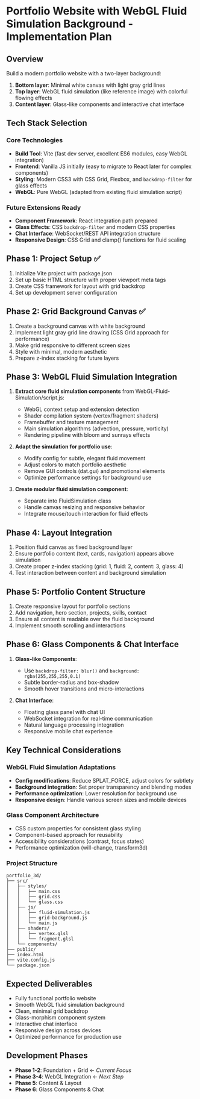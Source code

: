 # Portfolio Website with WebGL Fluid Simulation Background - Implementation Plan

## Overview
Build a modern portfolio website with a two-layer background:
1. **Bottom layer**: Minimal white canvas with light gray grid lines
2. **Top layer**: WebGL fluid simulation (like reference image) with colorful flowing effects
3. **Content layer**: Glass-like components and interactive chat interface

## Tech Stack Selection

### Core Technologies
- **Build Tool**: Vite (fast dev server, excellent ES6 modules, easy WebGL integration)
- **Frontend**: Vanilla JS initially (easy to migrate to React later for complex components)
- **Styling**: Modern CSS3 with CSS Grid, Flexbox, and `backdrop-filter` for glass effects
- **WebGL**: Pure WebGL (adapted from existing fluid simulation script)

### Future Extensions Ready
- **Component Framework**: React integration path prepared
- **Glass Effects**: CSS `backdrop-filter` and modern CSS properties
- **Chat Interface**: WebSocket/REST API integration structure
- **Responsive Design**: CSS Grid and clamp() functions for fluid scaling

## Phase 1: Project Setup ✅
1. Initialize Vite project with package.json
2. Set up basic HTML structure with proper viewport meta tags  
3. Create CSS framework for layout with grid backdrop
4. Set up development server configuration

## Phase 2: Grid Background Canvas ✅
1. Create a background canvas with white background
2. Implement light gray grid line drawing (CSS Grid approach for performance)
3. Make grid responsive to different screen sizes
4. Style with minimal, modern aesthetic
5. Prepare z-index stacking for future layers

## Phase 3: WebGL Fluid Simulation Integration
1. **Extract core fluid simulation components** from WebGL-Fluid-Simulation/script.js:
   - WebGL context setup and extension detection
   - Shader compilation system (vertex/fragment shaders)  
   - Framebuffer and texture management
   - Main simulation algorithms (advection, pressure, vorticity)
   - Rendering pipeline with bloom and sunrays effects
   
2. **Adapt the simulation for portfolio use**:
   - Modify config for subtle, elegant fluid movement
   - Adjust colors to match portfolio aesthetic
   - Remove GUI controls (dat.gui) and promotional elements
   - Optimize performance settings for background use

3. **Create modular fluid simulation component**:
   - Separate into FluidSimulation class
   - Handle canvas resizing and responsive behavior
   - Integrate mouse/touch interaction for fluid effects

## Phase 4: Layout Integration
1. Position fluid canvas as fixed background layer
2. Ensure portfolio content (text, cards, navigation) appears above simulation  
3. Create proper z-index stacking (grid: 1, fluid: 2, content: 3, glass: 4)
4. Test interaction between content and background simulation

## Phase 5: Portfolio Content Structure
1. Create responsive layout for portfolio sections
2. Add navigation, hero section, projects, skills, contact
3. Ensure all content is readable over the fluid background
4. Implement smooth scrolling and interactions

## Phase 6: Glass Components & Chat Interface
1. **Glass-like Components**:
   - Use `backdrop-filter: blur()` and `background: rgba(255,255,255,0.1)`
   - Subtle border-radius and box-shadow
   - Smooth hover transitions and micro-interactions

2. **Chat Interface**:
   - Floating glass panel with chat UI
   - WebSocket integration for real-time communication
   - Natural language processing integration
   - Responsive mobile chat experience

## Key Technical Considerations

### WebGL Fluid Simulation Adaptations
- **Config modifications**: Reduce SPLAT_FORCE, adjust colors for subtlety
- **Background integration**: Set proper transparency and blending modes  
- **Performance optimization**: Lower resolution for background use
- **Responsive design**: Handle various screen sizes and mobile devices

### Glass Component Architecture
- CSS custom properties for consistent glass styling
- Component-based approach for reusability
- Accessibility considerations (contrast, focus states)
- Performance optimization (will-change, transform3d)

### Project Structure
```
portfolio_3d/
├── src/
│   ├── styles/
│   │   ├── main.css
│   │   ├── grid.css
│   │   └── glass.css
│   ├── js/
│   │   ├── fluid-simulation.js
│   │   ├── grid-background.js
│   │   └── main.js
│   ├── shaders/
│   │   ├── vertex.glsl
│   │   └── fragment.glsl
│   └── components/
├── public/
├── index.html
├── vite.config.js
└── package.json
```

## Expected Deliverables
- Fully functional portfolio website
- Smooth WebGL fluid simulation background  
- Clean, minimal grid backdrop
- Glass-morphism component system
- Interactive chat interface
- Responsive design across devices
- Optimized performance for production use

## Development Phases
- **Phase 1-2**: Foundation + Grid ← *Current Focus*
- **Phase 3-4**: WebGL Integration ← *Next Step* 
- **Phase 5**: Content & Layout
- **Phase 6**: Glass Components & Chat